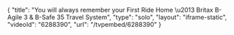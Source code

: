 {
    "title": "You will always remember your First Ride Home \u2013 Britax B-Agile 3 & B-Safe 35 Travel System",
    "type": "solo",
    "layout": "iframe-static",
    "videoId": "6288390",
    "url": "\/tvpembed\/6288390"
}